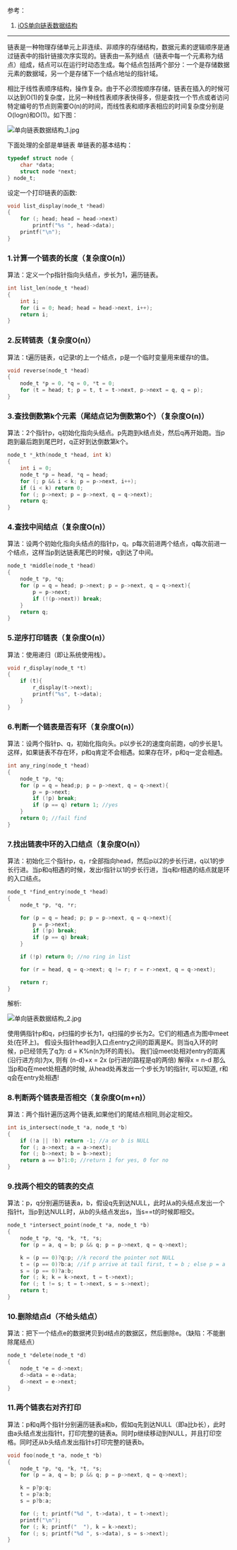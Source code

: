 参考：
1. [iOS单向链表数据结构](https://www.jianshu.com/p/9d017562bfb9)



---



链表是一种物理存储单元上非连续、非顺序的存储结构，数据元素的逻辑顺序是通过链表中的指针链接次序实现的。链表由一系列结点（链表中每一个元素称为结点）组成，结点可以在运行时动态生成。每个结点包括两个部分：一个是存储数据元素的数据域，另一个是存储下一个结点地址的指针域。

相比于线性表顺序结构，操作复杂。由于不必须按顺序存储，链表在插入的时候可以达到O(1)的复杂度，比另一种线性表顺序表快得多，但是查找一个节点或者访问特定编号的节点则需要O(n)的时间，而线性表和顺序表相应的时间复杂度分别是O(logn)和O(1)。如下图：

![单向链表数据结构_1.jpg](https://upload-images.jianshu.io/upload_images/843214-659c8b80c177e99f.jpg?imageMogr2/auto-orient/strip%7CimageView2/2/w/1240)



下面处理的全部是单链表
单链表的基本结构：

```c
typedef struct node {
    char *data; 
    struct node *next; 
} node_t;
```
设定一个打印链表的函数:

```c
void list_display(node_t *head)
{
    for (; head; head = head->next)
        printf("%s ", head->data);
    printf("\n");
}
```



### 1.计算一个链表的长度（复杂度O(n)）
算法：定义一个p指针指向头结点，步长为1，遍历链表。
```c
int list_len(node_t *head)
{
    int i; 
    for (i = 0; head; head = head->next, i++); 
    return i; 
}
```

### 2.反转链表（复杂度O(n)）
算法：t遍历链表，q记录t的上一个结点，p是一个临时变量用来缓存t的值。
```c
void reverse(node_t *head)
{
    node_t *p = 0, *q = 0, *t = 0; 
    for (t = head; t; p = t, t = t->next, p->next = q, q = p); 
}
```
### 3.查找倒数第k个元素（尾结点记为倒数第0个）（复杂度O(n)）
算法：2个指针p，q初始化指向头结点。p先跑到k结点处，然后q再开始跑。当p跑到最后跑到尾巴时，q正好到达倒数第k个。
```c
node_t *_kth(node_t *head, int k)
{
    int i = 0; 
    node_t *p = head, *q = head; 
    for (; p && i < k; p = p->next, i++); 
    if (i < k) return 0;
    for (; p->next; p = p->next, q = q->next); 
    return q; 
}
```
### 4.查找中间结点（复杂度O(n)）
算法：设两个初始化指向头结点的指针p，q。p每次前进两个结点，q每次前进一个结点，这样当p到达链表尾巴的时候，q到达了中间。
```c
node_t *middle(node_t *head)
{
    node_t *p, *q; 
    for (p = q = head; p->next; p = p->next, q = q->next){
        p = p->next; 
        if (!(p->next)) break; 
    }
    return q; 
}
```

### 5.逆序打印链表（复杂度O(n)）
算法：使用递归（即让系统使用栈）。
```c
void r_display(node_t *t)
{
    if (t){
        r_display(t->next); 
        printf("%s", t->data);
    }
}
```
### 6.判断一个链表是否有环（复杂度O(n)）
算法：设两个指针p、q，初始化指向头。p以步长2的速度向前跑，q的步长是1。这样，如果链表不存在环，p和q肯定不会相遇。如果存在环，p和q一定会相遇。
```c
int any_ring(node_t *head)
{
    node_t *p, *q; 
    for (p = q = head;p; p = p->next, q = q->next){
        p = p->next; 
        if (!p) break; 
        if (p == q) return 1; //yes
    }
    return 0; //fail find
}
```
### 7.找出链表中环的入口结点（复杂度O(n)）
算法：初始化三个指针p，q，r全部指向head，然后p以2的步长行进，q以1的步长行进。当p和q相遇的时候，发出r指针以1的步长行进，当q和r相遇的结点就是环的入口结点。
```c
node_t *find_entry(node_t *head)
{
    node_t *p, *q, *r; 

    for (p = q = head; p; p = p->next, q = q->next){
        p = p->next; 
        if (!p) break; 
        if (p == q) break; 
    }

    if (!p) return 0; //no ring in list

    for (r = head, q = q->next; q != r; r = r->next, q = q->next); 

    return r; 
}
```
解析:

![单向链表数据结构_2.jpg](https://upload-images.jianshu.io/upload_images/843214-c19215c910b491e5.jpg?imageMogr2/auto-orient/strip%7CimageView2/2/w/1240)

使用俩指针p和q，p扫描的步长为1，q扫描的步长为2。它们的相遇点为图中meet处(在环上)。
假设头指针head到入口点entry之间的距离是K。则当q入环的时候，p已经领先了q为: d = K%n(n为环的周长)。
我们设meet处相对entry的距离(沿行进方向)为x, 则有
(n-d)+x = 2x (p行进的路程是q的两倍)
解得x = n-d
那么当p和q在meet处相遇的时候, 从head处再发出一个步长为1的指针r, 可以知道, r和q会在entry处相遇!

### 8.判断两个链表是否相交（复杂度O(m+n)）
算法：两个指针遍历这两个链表,如果他们的尾结点相同,则必定相交。
```c
int is_intersect(node_t *a, node_t *b)
{
    if (!a || !b) return -1; //a or b is NULL
    for (; a->next; a = a->next); 
    for (; b->next; b = b->next); 
    return a == b?1:0; //return 1 for yes, 0 for no
}
```
### 9.找两个相交的链表的交点
算法：p，q分别遍历链表a，b，假设q先到达NULL，此时从a的头结点发出一个指针t，当p到达NULL时，从b的头结点发出s，当s==t的时候即相交。
```c
node_t *intersect_point(node_t *a, node_t *b)
{
    node_t *p, *q, *k, *t, *s; 
    for (p = a, q = b; p && q; p = p->next, q = q->next); 

    k = (p == 0)?q:p; //k record the pointer not NULL
    t = (p == 0)?b:a; //if p arrive at tail first, t = b ; else p = a
    s = (p == 0)?a:b; 
    for (; k; k = k->next, t = t->next); 
    for (; t != s; t = t->next, s = s->next); 
    return t; 
}
```
### 10.删除结点d（不给头结点）
算法：把下一个结点e的数据拷贝到d结点的数据区，然后删除e。（缺陷：不能删除尾结点）
```c
node_t *delete(node_t *d) 
{
    node_t *e = d->next; 
    d->data = e->data; 
    d->next = e->next; 
}
```
### 11.两个链表右对齐打印
算法：p和q两个指针分别遍历链表a和b，假如q先到达NULL（即a比b长），此时由a头结点发出指针t，打印完整的链表a。同时p继续移动到NULL，并且打印空格。同时还从b头结点发出指针s打印完整的链表b。
```c
void foo(node_t *a, node_t *b)
{
    node_t *p, *q, *k, *t, *s; 
    for (p = a, q = b; p && q; p = p->next, q = q->next); 

    k = p?p:q; 
    t = p?a:b; 
    s = p?b:a; 

    for (; t; printf("%d ", t->data), t = t->next); 
    printf("\n");
    for (; k; printf("  "), k = k->next); 
    for (; s; printf("%d ", s->data), s = s->next); 
}
```


